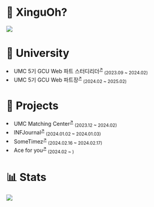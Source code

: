 

<h1>📌 XinguOh?</h1>
<a href="https://5thneo.notion.site/Junyoung-Oh-01f6a3e9c0c54a7382a7d2e325d884e4"><img src="https://img.shields.io/badge/Portfolio-000000?style=flat-square&logo=Notion&logoColor=white"/></a> 

<h1>🏫 University</h1>
<li>UMC 5기 GCU Web 파트 스터디리더<sup><a href="https://www.makeus.in/umc">↗</a></sup> <sub>(2023.09 ~ 2024.02)</sub></li>
<li>UMC 5기 GCU Web 파트장<sup><a href="https://www.makeus.in/umc">↗</a></sup> <sub>(2024.02 ~ 2025.02)</sub></li>

<h1>👊 Projects</h1>
<li>UMC Matching Center<sup><a href="https://github.com/UMC-Matching-Center/U.M.C_Web">↗</a></sup> <sub>(2023.12 ~ 2024.02)</sub></li>
<li>INFJournal<sup><a href="https://github.com/INFJournal/front-end">↗</a></sup> <sub>(2024.01.02 ~ 2024.01.03)</sub></li>
<li>SomeTimez<sup><a href="https://github.com/wagle-wagle-hackathon/front">↗</a></sup> <sub>(2024.02.16 ~ 2024.02.17)</sub></li>
<li>Ace for you<sup><a href="https://github.com/Ace-for-you/FrontApp">↗</a></sup> <sub>(2024.02 ~ )</sub></li>

<h1>📊 Stats</h1>
<img src="https://github-readme-stats.vercel.app/api?username=XinguOh&show_icons=true&theme=dark" />
